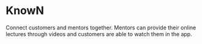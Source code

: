 # KnowN
Connect customers and mentors together. Mentors can provide their online lectures through videos and customers are able to watch them in the app.

